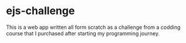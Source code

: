 # ejs-challenge
This is a web app written all form scratch as a challenge from a codding course that I purchased after starting my programming journey.
